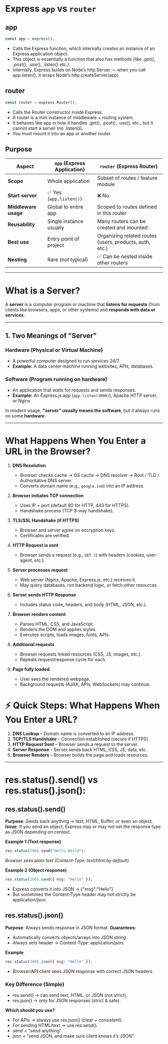 # Express `app` vs `router`

## **app**
```js
const app = express();
```
- Calls the Express function, which internally creates an instance of an Express application object.
- This object is essentially a function that also has methods (like .get(), .post(), .use(), .listen() etc.).
- Internally, Express builds on Node’s http.Server — when you call app.listen(), it wraps Node’s http.createServer(app).

## router
```js
const router = express.Router();
```
- Calls the Router constructor inside Express.
- A router is a mini instance of middleware + routing system.
- It behaves like app in how it handles .get(), .post(), .use(), etc., but it cannot start a server (no .listen()).
- You must mount it into an app or another router.

## Purpose

| Aspect               | `app` (Express Application) | `router` (Express Router)              |
|----------------------|-----------------------------|-----------------------------------------|
| **Scope**            | Whole application           | Subset of routes / feature module       |
| **Start server**     | ✅ Yes (`app.listen()`)      | ❌ No                                   |
| **Middleware usage** | Global to entire app         | Scoped to routes defined in this router |
| **Reusability**      | Single instance usually      | Many routers can be created and mounted |
| **Best use**         | Entry point of project       | Organizing related routes (users, products, auth, etc.) |
| **Nesting**          | Rare (not typical)           | ✅ Can be nested inside other routers   |

---

# What is a Server?

A **server** is a computer program or machine that **listens for requests** (from clients like browsers, apps, or other systems) and **responds with data or services**.

---

## 1. Two Meanings of "Server"

### **Hardware (Physical or Virtual Machine)**
- A powerful computer designed to run services 24/7.  
- **Example:** A data center machine running websites, APIs, databases.  

### **Software (Program running on hardware)**
- An application that waits for requests and sends responses.  
- **Example:** An Express.js app (`app.listen(3000)`), Apache HTTP server, or Nginx.  

In modern usage, **"server" usually means the software**, but it always runs on some **hardware**.

---

#  What Happens When You Enter a URL in the Browser?

1. **DNS Resolution**  
   - Browser checks cache → OS cache → DNS resolver → Root / TLD / Authoritative DNS server.  
   - Converts domain name (e.g., `google.com`) into an IP address.  

2. **Browser initiates TCP connection**  
   - Uses IP + port (default 80 for HTTP, 443 for HTTPS).  
   - Handshake process (TCP 3-way handshake).  

3. **TLS/SSL Handshake (if HTTPS)**  
   - Browser and server agree on encryption keys.  
   - Certificates are verified.  

4. **HTTP Request is sent**  
   - Browser sends a request (e.g., `GET /`) with headers (cookies, user-agent, etc.).  

5. **Server processes request**  
   - Web server (Nginx, Apache, Express.js, etc.) receives it.  
   - May query databases, run backend logic, or fetch other resources.  

6. **Server sends HTTP Response**  
   - Includes status code, headers, and body (HTML, JSON, etc.).  

7. **Browser renders content**  
   - Parses HTML, CSS, and JavaScript.  
   - Renders the DOM and applies styles.  
   - Executes scripts, loads images, fonts, APIs.  

8. **Additional requests**  
   - Browser requests linked resources (CSS, JS, images, etc.).  
   - Repeats request/response cycle for each.  

9. **Page fully loaded**  
   - User sees the rendered webpage.  
   - Background requests (AJAX, APIs, WebSockets) may continue.

# ⚡ Quick Steps: What Happens When You Enter a URL?

1. **DNS Lookup** – Domain name is converted to an IP address.  
2. **TCP/TLS Handshake** – Connection established (secure if HTTPS).  
3. **HTTP Request Sent** – Browser sends a request to the server.  
4. **Server Response** – Server sends back HTML, CSS, JS, data, etc.  
5. **Browser Renders** – Browser builds the page and loads resources.  

---

# res.status().send()  vs res.status().json():
## res.status().send()

**Purpose**: Sends back anything → text, HTML, Buffer, or even an object.
**Issue**: If you send an object, Express may or may not set the response type as JSON depending on context.

**Example 1 (Text response)**
```js
res.status(200).send("Hello World");
```
*Browser sees plain text (Content-Type: text/html by default).*

**Example 2 (Object response)**
```js
res.status(200).send({ msg: "Hello" });
```

- Express converts it into JSON → {"msg":"Hello"}
- But sometimes the Content-Type header may not strictly be application/json.

## res.status().json()

**Purpose**: Always sends response in JSON format.
**Guarantees:**
- Automatically converts objects/arrays into JSON string.
- Always sets header → Content-Type: application/json.

**Example**
```js
res.status(200).json({ msg: "Hello" });
```

- Browser/API client sees JSON response with correct JSON headers.

### Key Difference (Simple)

- res.send() → can send text, HTML, or JSON (not strict).
- res.json() → only for JSON responses (strict & safe).

**Which should you use?**

- For APIs → always use res.json() (clear + consistent).
- For sending HTML/text → use res.send().
- send = "send anything".
- json = "send JSON, and make sure client knows it’s JSON".